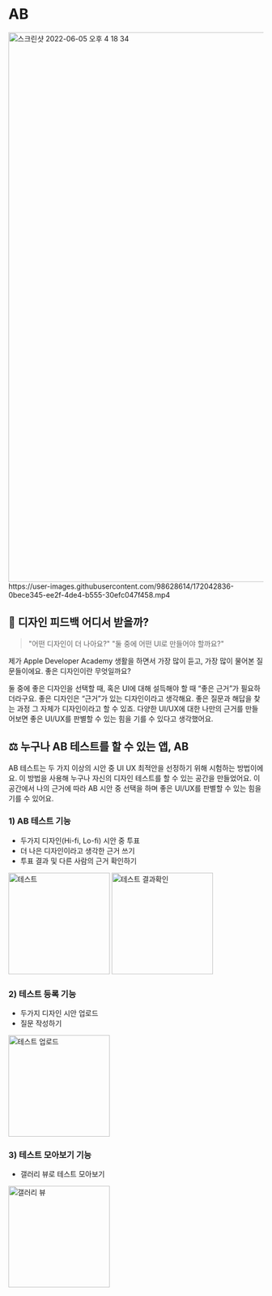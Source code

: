 # AB
<img width="1083" alt="스크린샷 2022-06-05 오후 4 18 34" src="https://user-images.githubusercontent.com/98628614/172040073-c0eb3670-a235-4a09-a757-a8e99c2fdbd9.png">
https://user-images.githubusercontent.com/98628614/172042836-0bece345-ee2f-4de4-b555-30efc047f458.mp4 


## 🎨 디자인 피드백 어디서 받을까?

> "어떤 디자인이 더 나아요?"
> "둘 중에 어떤 UI로 만들어야 할까요?"

제가 Apple Developer Academy 생활을 하면서 가장 많이 듣고, 가장 많이 물어본 질문들이에요.
좋은 디자인이란 무엇일까요?

둘 중에 좋은 디자인을 선택할 때, 혹은 UI에 대해 설득해야 할 때
“좋은 근거”가 필요하더라구요.
좋은 디자인은 “근거”가 있는 디자인이라고 생각해요.
좋은 질문과 해답을 찾는 과정 그 자체가 디자인이라고 할 수 있죠.
다양한 UI/UX에 대한 나만의 근거를 만들어보면 좋은 UI/UX를 판별할 수 있는 힘을 기를 수 있다고 생각했어요.

## ⚖️ 누구나 AB 테스트를 할 수 있는 앱, AB

AB 테스트는 두 가지 이상의 시안 중 UI UX 최적안을 선정하기 위해 시험하는 방법이에요.
이 방법을 사용해 누구나 자신의 디자인 테스트를 할 수 있는 공간을 만들었어요.
이 공간에서 나의 근거에 따라 AB 시안 중 선택을 하며 좋은 UI/UX를 판별할 수 있는 힘을 기를 수 있어요.

### 1) AB 테스트 기능
  - 두가지 디자인(Hi-fi, Lo-fi) 시안 중 투표
  - 더 나은 디자인이라고 생각한 근거 쓰기
  - 투표 결과 및 다른 사람의 근거 확인하기
  <img width="200" alt="테스트" src="https://user-images.githubusercontent.com/98628614/172042749-0240af50-03d7-409d-af24-54ae552b3437.jpeg">
  <img width="200" alt="테스트 결과확인" src="https://user-images.githubusercontent.com/98628614/172040052-f7f239d6-e034-44b8-b275-bb9ac3ed790d.jpeg">

### 2) 테스트 등록 기능
  - 두가지 디자인 시안 업로드
  - 질문 작성하기
  <img width="200" alt="테스트 업로드" src="https://user-images.githubusercontent.com/98628614/172040048-86a3a981-ab77-4f6b-b456-a844ab17da3c.jpeg">

### 3) 테스트 모아보기 기능
  - 갤러리 뷰로 테스트 모아보기
  <img width="200" alt="갤러리 뷰" src="https://user-images.githubusercontent.com/98628614/172040083-81b661f1-c187-4f44-ab77-1853e12f75ca.jpeg">
